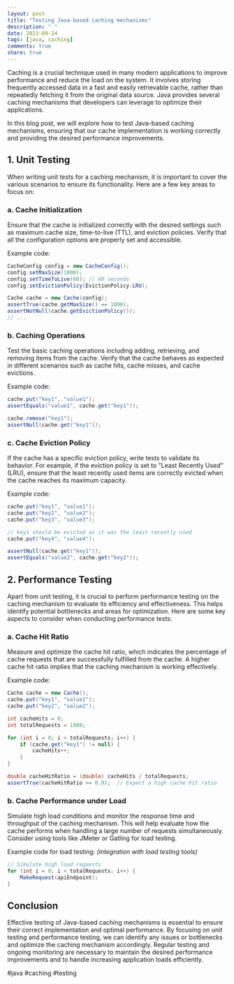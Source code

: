 ```yaml
---
layout: post
title: "Testing Java-based caching mechanisms"
description: " "
date: 2023-09-24
tags: [java, caching]
comments: true
share: true
---
```


Caching is a crucial technique used in many modern applications to improve performance and reduce the load on the system. It involves storing frequently accessed data in a fast and easily retrievable cache, rather than repeatedly fetching it from the original data source. Java provides several caching mechanisms that developers can leverage to optimize their applications.

In this blog post, we will explore how to test Java-based caching mechanisms, ensuring that our cache implementation is working correctly and providing the desired performance improvements.

## 1. Unit Testing

When writing unit tests for a caching mechanism, it is important to cover the various scenarios to ensure its functionality. Here are a few key areas to focus on:

### a. Cache Initialization

Ensure that the cache is initialized correctly with the desired settings such as maximum cache size, time-to-live (TTL), and eviction policies. Verify that all the configuration options are properly set and accessible.

Example code:
```java
CacheConfig config = new CacheConfig();
config.setMaxSize(1000);
config.setTimeToLive(60); // 60 seconds
config.setEvictionPolicy(EvictionPolicy.LRU);

Cache cache = new Cache(config);
assertTrue(cache.getMaxSize() == 1000);
assertNotNull(cache.getEvictionPolicy());
// ...
```

### b. Caching Operations

Test the basic caching operations including adding, retrieving, and removing items from the cache. Verify that the cache behaves as expected in different scenarios such as cache hits, cache misses, and cache evictions.

Example code:
```java
cache.put("key1", "value1");
assertEquals("value1", cache.get("key1"));

cache.remove("key1");
assertNull(cache.get("key1"));
```

### c. Cache Eviction Policy

If the cache has a specific eviction policy, write tests to validate its behavior. For example, if the eviction policy is set to "Least Recently Used" (LRU), ensure that the least recently used items are correctly evicted when the cache reaches its maximum capacity.

Example code:
```java
cache.put("key1", "value1");
cache.put("key2", "value2");
cache.put("key3", "value3");

// key1 should be evicted as it was the least recently used
cache.put("key4", "value4");

assertNull(cache.get("key1"));
assertEquals("value2", cache.get("key2"));
```

## 2. Performance Testing

Apart from unit testing, it is crucial to perform performance testing on the caching mechanism to evaluate its efficiency and effectiveness. This helps identify potential bottlenecks and areas for optimization. Here are some key aspects to consider when conducting performance tests:

### a. Cache Hit Ratio

Measure and optimize the cache hit ratio, which indicates the percentage of cache requests that are successfully fulfilled from the cache. A higher cache hit ratio implies that the caching mechanism is working effectively.

Example code:
```java
Cache cache = new Cache();
cache.put("key1", "value1");
cache.put("key2", "value2");

int cacheHits = 0;
int totalRequests = 1000;

for (int i = 0; i < totalRequests; i++) {
    if (cache.get("key1") != null) {
        cacheHits++;
    }
}

double cacheHitRatio = (double) cacheHits / totalRequests;
assertTrue(cacheHitRatio >= 0.9);  // Expect a high cache hit ratio
```

### b. Cache Performance under Load

Simulate high load conditions and monitor the response time and throughput of the caching mechanism. This will help evaluate how the cache performs when handling a large number of requests simultaneously. Consider using tools like JMeter or Gatling for load testing.

Example code for load testing: *(integration with load testing tools)*
```java
// Simulate high load requests
for (int i = 0; i < totalRequests; i++) {
    MakeRequest(apiEndpoint);
}
```

## Conclusion

Effective testing of Java-based caching mechanisms is essential to ensure their correct implementation and optimal performance. By focusing on unit testing and performance testing, we can identify any issues or bottlenecks and optimize the caching mechanism accordingly. Regular testing and ongoing monitoring are necessary to maintain the desired performance improvements and to handle increasing application loads efficiently.

#java #caching #testing